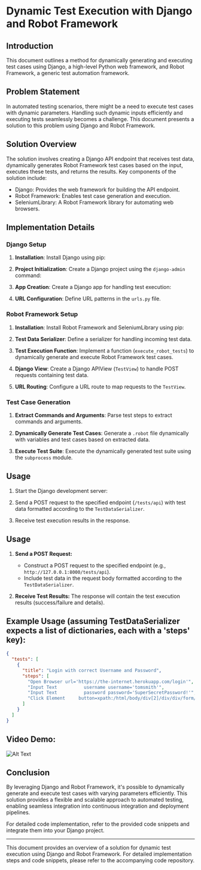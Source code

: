 # Dynamic Test Execution with Django and Robot Framework

## Introduction

This document outlines a method for dynamically generating and executing test cases using Django, a high-level Python web framework, and Robot Framework, a generic test automation framework.

## Problem Statement

In automated testing scenarios, there might be a need to execute test cases with dynamic parameters. Handling such dynamic inputs efficiently and executing tests seamlessly becomes a challenge. This document presents a solution to this problem using Django and Robot Framework.

## Solution Overview

The solution involves creating a Django API endpoint that receives test data, dynamically generates Robot Framework test cases based on the input, executes these tests, and returns the results. Key components of the solution include:

- Django: Provides the web framework for building the API endpoint.
- Robot Framework: Enables test case generation and execution.
- SeleniumLibrary: A Robot Framework library for automating web browsers.

## Implementation Details

### Django Setup

1. **Installation**: Install Django using pip:

2. **Project Initialization**: Create a Django project using the `django-admin` command:

3. **App Creation**: Create a Django app for handling test execution:

4. **URL Configuration**: Define URL patterns in the `urls.py` file.

### Robot Framework Setup

1. **Installation**: Install Robot Framework and SeleniumLibrary using pip:

2. **Test Data Serializer**: Define a serializer for handling incoming test data.

3. **Test Execution Function**: Implement a function (`execute_robot_tests`) to dynamically generate and execute Robot Framework test cases.

4. **Django View**: Create a Django APIView (`TestView`) to handle POST requests containing test data.

5. **URL Routing**: Configure a URL route to map requests to the `TestView`.

### Test Case Generation

1. **Extract Commands and Arguments**: Parse test steps to extract commands and arguments.

2. **Dynamically Generate Test Cases**: Generate a `.robot` file dynamically with variables and test cases based on extracted data.

3. **Execute Test Suite**: Execute the dynamically generated test suite using the `subprocess` module.

## Usage

1. Start the Django development server:

2. Send a POST request to the specified endpoint (`/tests/api`) with test data formatted according to the `TestDataSerializer`.

3. Receive test execution results in the response.

## Usage

1. **Send a POST Request:**

   - Construct a POST request to the specified endpoint (e.g., `http://127.0.0.1:8000/tests/api`).
   - Include test data in the request body formatted according to the `TestDataSerializer`.

2. **Receive Test Results:**
   The response will contain the test execution results (success/failure and details).

## Example Usage (assuming TestDataSerializer expects a list of dictionaries, each with a 'steps' key):

```json
{
  "tests": [
    {
      "title": "Login with correct Username and Password",
      "steps": [
        "Open Browser url='https://the-internet.herokuapp.com/login'",
        "Input Text          username username='tomsmith'",
        "Input Text          password password='SuperSecretPassword!'",
        "Click Element     button=xpath:/html/body/div[2]/div/div/form/button/i"
      ]
    }
  ]
}
```
## Video Demo:

![Alt Text](https://media.giphy.com/media/v1.Y2lkPTc5MGI3NjExeTJzNGl3djNoNWk4djBsMXhxd3FvNXQ3bXhueXc3cWozd2hmdjZmMSZlcD12MV9pbnRlcm5hbF9naWZfYnlfaWQmY3Q9Zw/NvD18VslmsFaPNKPVY/giphy.gif)


## Conclusion

By leveraging Django and Robot Framework, it's possible to dynamically generate and execute test cases with varying parameters efficiently. This solution provides a flexible and scalable approach to automated testing, enabling seamless integration into continuous integration and deployment pipelines.

For detailed code implementation, refer to the provided code snippets and integrate them into your Django project.

---

This document provides an overview of a solution for dynamic test execution using Django and Robot Framework. For detailed implementation steps and code snippets, please refer to the accompanying code repository.
